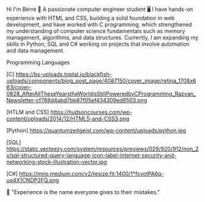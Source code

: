  Hi I'm Berre 👾
  A passionate computer engineer student 🖥️
I have hands-on experience with HTML and CSS, building a solid foundation in web development, and have worked with C programming, which strengthened my understanding of computer science fundamentals such as memory management, algorithms, and data structures. Currently, I am expanding my skills in Python, SQL and C# working on projects that involve automation and data management.
  
 Programming Languages 

 [C] https://bs-uploads.toptal.io/blackfish-uploads/components/blog_post_page/4087150/cover_image/retina_1708x683/cover-0828_AfterAllTheseYearstheWorldisStillPoweredbyCProgramming_Razvan_Newsletter-cf788d4abd7bb87f05ef434309ed8503.png

 [HTLM and CSS] https://hudsoncourses.com/wp-content/uploads/2014/12/HTML5-and-CSS3.png

 [Python] https://quantumzeitgeist.com/wp-content/uploads/python.jpg

 [SQL] https://static.vecteezy.com/system/resources/previews/029/920/912/non_2x/sql-structured-query-language-icon-label-internet-security-and-networking-stock-illustration-vector.jpg

 [C#] https://miro.medium.com/v2/resize:fit:1400/1*fcvotPA6q-uq4X1CNDP2FQ.png

  🌱 "Experience is the name everyone gives to their mistakes."

  


